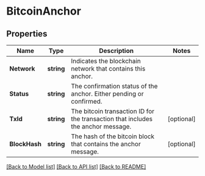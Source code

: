 # BitcoinAnchor

## Properties
Name | Type | Description | Notes
------------ | ------------- | ------------- | -------------
**Network** | **string** | Indicates the blockchain network that contains this anchor. | 
**Status** | **string** | The confirmation status of the anchor. Either pending or confirmed. | 
**TxId** | **string** | The bitcoin transaction ID for the transaction that includes the anchor message. | [optional] 
**BlockHash** | **string** | The hash of the bitcoin block that contains the anchor message. | [optional] 

[[Back to Model list]](../README.md#documentation-for-models) [[Back to API list]](../README.md#documentation-for-api-endpoints) [[Back to README]](../README.md)


